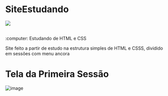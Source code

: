 
<p align="center">
<h1>SiteEstudando</h1>
 <img src="http://img.shields.io/static/v1?label=STATUS&message=%20CONCLUIDO&color=GREEN&style=for-the-badge"/>
</p>

<br>
 :computer: Estudando de HTML e CSS
 
 Site feito a partir de estudo na estrutura simples de HTML e CSSS, dividido em sessões com menu ancora 
 
 
 # Tela da Primeira Sessão 
 
 ![image](https://user-images.githubusercontent.com/97040972/154801689-a2a3c60e-6eda-42ea-a942-69674d384a91.png)

